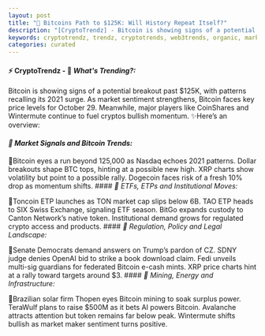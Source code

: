 ```yaml
---
layout: post
title: "🌇 Bitcoins Path to $125K: Will History Repeat Itself?"
description: "[CryptoTrendz] - Bitcoin is showing signs of a potential breakout past $125K, with patterns recalling its 2021 surge. As market sentiment strengthens, Bitcoin faces key price levels for October 29. Meanwhile, major players like CoinShares and Wintermute continue to fuel cryptos bullish momentum."
keywords: cryptotrendz, trendz, cryptotrends, web3trends, organic, market, BTC, token, Bitcoin, Ethereum, Crypto, Dogecoin, Altcoins, Bank, XRP, AI, mining
categories: curated
---
```


#### ⚡ CryptoTrendz - 📌 *What's Trending?:*

Bitcoin is showing signs of a potential breakout past $125K, with patterns recalling its 2021 surge. As market sentiment strengthens, Bitcoin faces key price levels for October 29. Meanwhile, major players like CoinShares and Wintermute continue to fuel cryptos bullish momentum. ✨Here’s an overview:


#### *🔖  Market Signals and Bitcoin Trends:*  

🔹Bitcoin eyes a run beyond 125,000 as Nasdaq echoes 2021 patterns. Dollar breakouts shape BTC tops, hinting at a possible new high. XRP charts show volatility but point to a possible rally. Dogecoin faces risk of a fresh 10% drop as momentum shifts. #### *🔖  ETFs, ETPs and Institutional Moves:*  

🔹Toncoin ETP launches as TON market cap slips below 6B. TAO ETP heads to SIX Swiss Exchange, signaling ETF season. BitGo expands custody to Canton Network’s native token. Institutional demand grows for regulated crypto access and products. #### *🔖  Regulation, Policy and Legal Landscape:*  

🔹Senate Democrats demand answers on Trump’s pardon of CZ. SDNY judge denies OpenAI bid to strike a book download claim. Fedi unveils multi-sig guardians for federated Bitcoin e-cash mints. XRP price charts hint at a rally toward targets around $3. #### *🔖  Mining, Energy and Infrastructure:*  

🔹Brazilian solar firm Thopen eyes Bitcoin mining to soak surplus power. TeraWulf plans to raise $500M as it bets AI powers Bitcoin. Avalanche attracts attention but token remains far below peak. Wintermute shifts bullish as market maker sentiment turns positive.